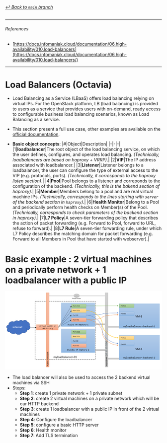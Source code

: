 ###### [_↩ Back to `main` branch_](https://github.com/cuongpiger/openstack)

<hr>

###### References
- [https://docs.infomaniak.cloud/documentation/06.high-availability/010.load-balancers](https://docs.infomaniak.cloud/documentation/06.high-availability/010.load-balancers/)

<hr>

# Load Balancers (Octavia)
- Load Balancing as a Service (LBaaS) offers load balancing relying on virtual IPs. For the OpenStack platform, LB (load balancing) is provided to users as a service that provides users with on-demand, ready access to configurable business load balancing scenarios, known as Load Balancing as a service.

- This section present a full use case, other examples are available on the [official documentation](https://docs.openstack.org/octavia/latest/user/guides/basic-cookbook.html).

- **Basic object concepts**:
  |#|Object|Description|
  |-|-|-|
  |1|**loadbalancer**|The root object of the load balancing service, on which the user defines, configures, and operates load balancing. _(Technically, loadbalancers are based on haproxy + VRRP)_.|
  |2|**VIP**|The IP address associated with loadbalancer.| 
  |3|**Listener**|Listener belongs to a loadbalancer, the user can configure the type of external access to the VIP (e.g. protocols, ports). _(Technically, it corresponds to the haproxy listen section)_.|
  |4|**Pool**|Pool belongs to a listener and correponds to the configuration of the backend. _(Technically, this is the bakend section of haproxy)_.|
  |5|**Member**|Members belong to a pool and are real virtual machine IPs. _(Technically, corresponds to the lines starting with `server` of the backend section in `haproxy`)_.|
  |6|**Health Monitor**|Belong to a Pool and periodically perform health checks on Member(s) of the Pool. _(Technically, corresponds to check parameters of the backend section in haproxy)_.|
  |7|**L7 Policy**|A seven-tier forwarding policy that describes the action of packet forwarding (e.g. Forward to Pool, forward to URL, refuse to forward).|
  |8|**L7 Rule**|A seven-tier forwarding rule, under which L7 Policy describes the matching domain for packet forwarding (e.g. Forward to all Members in Pool that have started with webserver).|

# Basic example : 2 virtual machines on a private network + 1 loadbalancer with a public IP

![](./img/01.png)

- The load balancer will also be used to access the 2 backend virtual machines via SSH
- Steps:
    - **Step 1**: create 1 private network + 1 private subnet
    - **Step 2**: create 2 virtual machines on a private network which will be our HTTP backend
    - **Step 3**: create 1 loadbalancer with a public IP in front of the 2 virtual machines
    - **Step 4**: Configure the loadbalancer
    - **Step 5**: configure a basic HTTP server
    - **Step 6**: Health monitor
    - **Step 7**: Add TLS termination